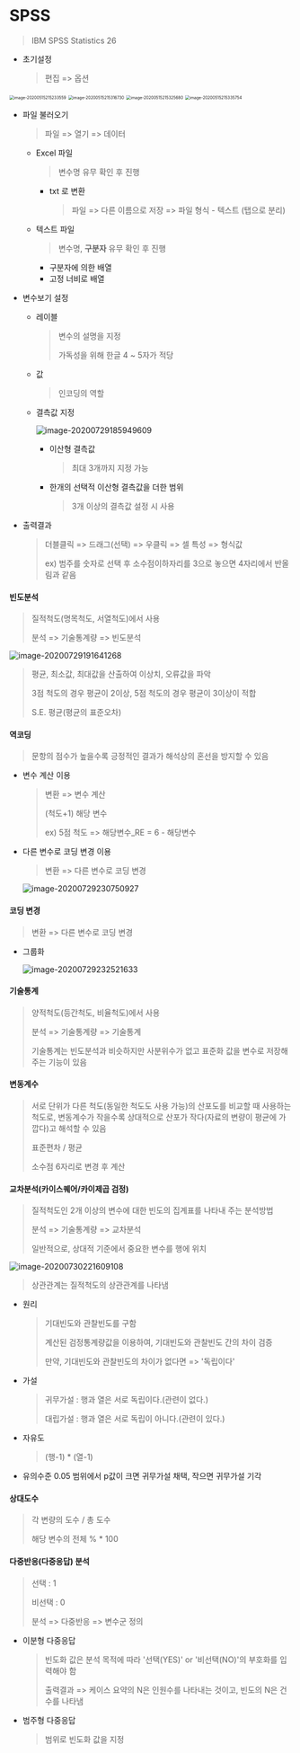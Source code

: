 # SPSS
> IBM SPSS Statistics 26

* 초기설정

  > 편집 => 옵션

<img src="SPSS.assets/image-20200515215233559.png" alt="image-20200515215233559" style="zoom:50%;" />

<img src="SPSS.assets/image-20200515215316730.png" alt="image-20200515215316730" style="zoom:50%;" />

<img src="SPSS.assets/image-20200515215325680.png" alt="image-20200515215325680" style="zoom:50%;" />

<img src="SPSS.assets/image-20200515215335754.png" alt="image-20200515215335754" style="zoom:50%;" />



* 파일 불러오기

  > 파일 => 열기 => 데이터

  * Excel 파일

    > 변수명 유무 확인 후 진행

    * txt 로 변환

      > 파일 => 다른 이름으로 저장 => 파일 형식 - 텍스트 (탭으로 분리)

  * 텍스트 파일

    > 변수명, **구분자** 유무 확인 후 진행
    
    * 구분자에 의한 배열
    * 고정 너비로 배열
    
    

* 변수보기 설정

  * 레이블

    > 변수의 설명을 지정
    >
    > 가독성을 위해 한글 4 ~ 5자가 적당

  * 값

    > 인코딩의 역할

  * 결측값 지정

    ![image-20200729185949609](SPSS.assets/image-20200729185949609.png)

    * 이산형 결측값

      > 최대 3개까지 지정 가능

    * 한개의 선택적 이산형 결측값을 더한 범위

      > 3개 이상의 결측값 설정 시 사용
    
      
  
* 출력결과

  > 더블클릭 => 드래그(선택) => 우클릭 => 셀 특성 => 형식값
  >
  > ex) 범주를 숫자로 선택 후 소수점이하자리를 3으로 놓으면 4자리에서 반올림과 같음

  

#### 빈도분석

> 질적척도(명목척도, 서열척도)에서 사용
>
> 분석 => 기술통계량 => 빈도분석

![image-20200729191641268](SPSS.assets/image-20200729191641268.png)

> 평균, 최소값, 최대값을 산출하여 이상치, 오류값을 파악
>
> 3점 척도의 경우 평균이 2이상, 5점 척도의 경우 평균이 3이상이 적합
>
> S.E. 평균(평균의 표준오차)





#### 	역코딩

> 문항의 점수가 높을수록 긍정적인 결과가 해석상의 혼선을 방지할 수 있음

* 변수  계산 이용

  > 변환 => 변수 계산
  >
  > (척도+1) 해당 변수
  >
  > ex) 5점 척도 => 해당변수_RE = 6 - 해당변수

* 다른 변수로 코딩 변경 이용

  > 변환 => 다른 변수로 코딩 변경

  ![image-20200729230750927](SPSS.assets/image-20200729230750927.png)



 #### 코딩 변경

> 변환 => 다른 변수로 코딩 변경

* 그룹화

  ![image-20200729232521633](SPSS.assets/image-20200729232521633.png)



#### 기술통계

> 양적척도(등간척도, 비율척도)에서 사용
>
> 분석 => 기술통계량 => 기술통계
>
> 기술통계는 빈도분석과 비슷하지만 사분위수가 없고 표준화 값을 변수로 저장해주는 기능이 있음



#### 변동계수

> 서로 단위가 다른 척도(동일한 척도도 사용 가능)의 산포도를 비교할 때 사용하는 척도로, 변동계수가 작을수록 상대적으로 산포가 작다(자료의 변량이 평균에 가깝다)고 해석할 수 있음
>
> 표준편차 / 평균
>
> 소수점 6자리로 변경 후 계산



#### 교차분석(카이스퀘어/카이제곱 검정)

> 질적척도인 2개 이상의 변수에 대한 빈도의 집계표를 나타내 주는 분석방법
>
> 분석 => 기술통계량 => 교차분석
>
> 일반적으로, 상대적 기준에서 중요한 변수를 행에 위치

![image-20200730221609108](SPSS.assets/image-20200730221609108.png)

> 상관관계는 질적척도의 상관관계를 나타냄

* 원리

  > 기대빈도와 관찰빈도를 구함
  >
  > 계산된 검정통계량값을 이용하여, 기대빈도와 관찰빈도 간의 차이 검증
  >
  > 만약, 기대빈도와 관찰빈도의 차이가 없다면 => '독립이다'

* 가설

  > 귀무가설 : 행과 열은 서로 독립이다.(관련이 없다.)
  >
  > 대립가설 : 행과 열은 서로 독립이 아니다.(관련이 있다.)

* 자유도

  > (행-1) * (열-1)

* 유의수준 0.05 범위에서 p값이 크면 귀무가설 채택, 작으면 귀무가설 기각

  



#### 상대도수

> 각 변량의 도수 / 총 도수
>
> 해당 변수의 전체 % * 100



#### 다중반응(다중응답) 분석

> 선택 : 1
>
> 비선택 : 0
>
> 분석 => 다중반응 => 변수군 정의

* 이분형 다중응답

  > 빈도화 값은 분석 목적에 따라 '선택(YES)' or '비선택(NO)'의 부호화를 입력해야 함
  >
  > 출력결과 => 케이스 요약의 N은 인원수를 나타내는 것이고, 빈도의 N은 건수를 나타냄

* 범주형 다중응답

  > 범위로 빈도화 값을 지정

